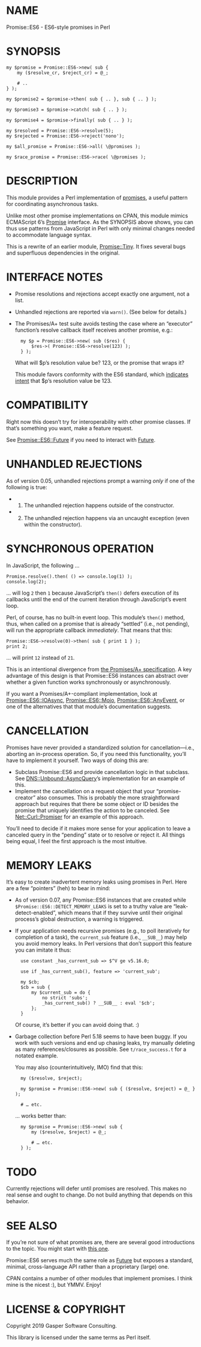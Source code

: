 # NAME

Promise::ES6 - ES6-style promises in Perl

# SYNOPSIS

    my $promise = Promise::ES6->new( sub {
        my ($resolve_cr, $reject_cr) = @_;

        # ..
    } );

    my $promise2 = $promise->then( sub { .. }, sub { .. } );

    my $promise3 = $promise->catch( sub { .. } );

    my $promise4 = $promise->finally( sub { .. } );

    my $resolved = Promise::ES6->resolve(5);
    my $rejected = Promise::ES6->reject('nono');

    my $all_promise = Promise::ES6->all( \@promises );

    my $race_promise = Promise::ES6->race( \@promises );

# DESCRIPTION

This module provides a Perl implementation of [promises](https://developer.mozilla.org/en-US/docs/Web/JavaScript/Guide/Using_promises), a useful pattern
for coordinating asynchronous tasks.

Unlike most other promise implementations on CPAN, this module
mimics ECMAScript 6’s [Promise](https://developer.mozilla.org/en-US/docs/Web/JavaScript/Reference/Global_Objects/Promise)
interface. As the SYNOPSIS above shows, you can thus use patterns from
JavaScript in Perl with only minimal changes needed to accommodate language
syntax.

This is a rewrite of an earlier module, [Promise::Tiny](https://metacpan.org/pod/Promise::Tiny). It fixes several
bugs and superfluous dependencies in the original.

# INTERFACE NOTES

- Promise resolutions and rejections accept exactly one argument,
not a list.
- Unhandled rejections are reported via `warn()`. (See below
for details.)
- The Promises/A+ test suite avoids testing the case where an “executor”
function’s resolve callback itself receives another promise, e.g.:

        my $p = Promise::ES6->new( sub ($res) {
            $res->( Promise::ES6->resolve(123) );
        } );

    What will $p’s resolution value be? 123, or the promise that wraps it?

    This module favors conformity with the ES6 standard, which
    [indicates intent](https://www.ecma-international.org/ecma-262/6.0/#sec-promise-executor) that $p’s resolution value be 123.

# COMPATIBILITY

Right now this doesn’t try for interoperability with other promise
classes. If that’s something you want, make a feature request.

See [Promise::ES6::Future](https://metacpan.org/pod/Promise::ES6::Future) if you need to interact with [Future](https://metacpan.org/pod/Future).

# UNHANDLED REJECTIONS

As of version 0.05, unhandled rejections prompt a warning _only_ if one
of the following is true:

- 1) The unhandled rejection happens outside of the constructor.
- 2) The unhandled rejection happens via an uncaught exception
(even within the constructor).

# SYNCHRONOUS OPERATION

In JavaScript, the following …

    Promise.resolve().then( () => console.log(1) );
    console.log(2);

… will log `2` then `1` because JavaScript’s `then()` defers execution
of its callbacks until the end of the current iteration through JavaScript’s
event loop.

Perl, of course, has no built-in event loop. This module’s `then()` method,
thus, when called on a promise that is already
“settled” (i.e., not pending), will run the appropriate callback
_immediately_. That means that this:

    Promise::ES6->resolve(0)->then( sub { print 1 } );
    print 2;

… will print `12` instead of `21`.

This is an intentional divergence from
[the Promises/A+ specification](https://promisesaplus.com/#point-34).
A key advantage of this design is that Promise::ES6 instances can abstract
over whether a given function works synchronously or asynchronously.

If you want a Promises/A+-compliant implementation, look at
[Promise::ES6::IOAsync](https://metacpan.org/pod/Promise::ES6::IOAsync), [Promise::ES6::Mojo](https://metacpan.org/pod/Promise::ES6::Mojo),
[Promise::ES6::AnyEvent](https://metacpan.org/pod/Promise::ES6::AnyEvent), or one of the alternatives
that that module’s documentation suggests.

# CANCELLATION

Promises have never provided a standardized solution for cancellation—i.e.,
aborting an in-process operation. So, if you need this functionality, you’ll
have to implement it yourself. Two ways of doing this are:

- Subclass Promise::ES6 and provide cancellation logic in that
subclass. See [DNS::Unbound::AsyncQuery](https://metacpan.org/pod/DNS::Unbound::AsyncQuery)’s implementation for an
example of this.
- Implement the cancellation on a request object that your
“promise-creator” also consumes. This is probably the more straightforward
approach but requires that there
be some object or ID besides the promise that uniquely identifies the action
to be canceled. See [Net::Curl::Promiser](https://metacpan.org/pod/Net::Curl::Promiser) for an example of this approach.

You’ll need to decide if it makes more sense for your application to leave
a canceled query in the “pending” state or to resolve or reject it.
All things being equal, I feel the first approach is the most intuitive.

# MEMORY LEAKS

It’s easy to create inadvertent memory leaks using promises in Perl.
Here are a few “pointers” (heh) to bear in mind:

- As of version 0.07, any Promise::ES6 instances that are created while
`$Promise::ES6::DETECT_MEMORY_LEAKS` is set to a truthy value are
“leak-detect-enabled”, which means that if they survive until their original
process’s global destruction, a warning is triggered.
- If your application needs recursive promises (e.g., to poll
iteratively for completion of a task), the `current_sub` feature (i.e.,
`__SUB__`) may help you avoid memory leaks. In Perl versions that don’t
support this feature you can imitate it thus:

        use constant _has_current_sub => $^V ge v5.16.0;

        use if _has_current_sub(), feature => 'current_sub';

        my $cb;
        $cb = sub {
            my $current_sub = do {
                no strict 'subs';
                _has_current_sub() ? __SUB__ : eval '$cb';
            };
        }

    Of course, it’s better if you can avoid doing that. :)

- Garbage collection before Perl 5.18 seems to have been buggy.
If you work with such versions and end up chasing leaks,
try manually deleting as many references/closures as possible. See
`t/race_success.t` for a notated example.

    You may also (counterintuitively, IMO) find that this:

        my ($resolve, $reject);

        my $promise = Promise::ES6->new( sub { ($resolve, $reject) = @_ } );

        # … etc.

    … works better than:

        my $promise = Promise::ES6->new( sub {
            my ($resolve, $reject) = @_;

            # … etc.
        } );

# TODO

Currently rejections will defer until promises are resolved. This makes
no real sense and ought to change. Do not build anything that depends on
this behavior.

# SEE ALSO

If you’re not sure of what promises are, there are several good
introductions to the topic. You might start with
[this one](https://developer.mozilla.org/en-US/docs/Web/JavaScript/Guide/Using_promises).

Promise::ES6 serves much the same role as [Future](https://metacpan.org/pod/Future) but exposes
a standard, minimal, cross-language API rather than a proprietary (large) one.

CPAN contains a number of other modules that implement promises. I think
mine is the nicest :), but YMMV. Enjoy!

# LICENSE & COPYRIGHT

Copyright 2019 Gasper Software Consulting.

This library is licensed under the same terms as Perl itself.
